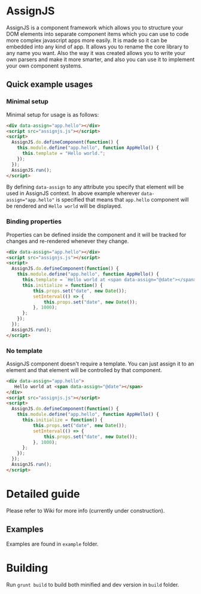 # AssignJS
AssignJS is a component framework which allows you to structure your DOM elements into separate component items which you can use to code more complex javascript apps more easily. It is made so it can be embedded into any kind of app. It allows you to rename the core library to any name you want. Also the way it was created allows you to write your own parsers and make it more smarter, and also you can use it to implement your own component systems.

## Quick example usages

### Minimal setup

Minimal setup for usage is as follows:

```html
<div data-assign="app.hello"></div>
<script src="assignjs.js"></script>
<script>
  AssignJS.do.defineComponent(function() { 
    this.module.define("app.hello", function AppHello() {
      this.template = "Hello world.";
    });
  });
  AssignJS.run();
</script>
```

By defining `data-assign` to any attribute you specify that element will be used in AssignJS context. In above example wherever `data-assign="app.hello"` is specified that means that `app.hello` component will be rendered and `Hello world` will be displayed.

### Binding properties

Properties can be defined inside the component and it will be tracked for changes and re-rendered whenever they change.

```html
<div data-assign="app.hello"></div>
<script src="assignjs.js"></script>
<script>
  AssignJS.do.defineComponent(function() { 
    this.module.define("app.hello", function AppHello() {
      this.template = `Hello world at <span data-assign="@date"></span>`;
      this.initialize = function() {
          this.props.set("date", new Date());
          setInterval(() => {
              this.props.set("date", new Date());
          }, 1000);
      };
    });
  });
  AssignJS.run();
</script>
```

### No template

AssignJS component doesn't require a template. You can just assign it to an element and that element will be controlled by that component.

```html
<div data-assign="app.hello">
   Hello world at <span data-assign="@date"></span>
</div>
<script src="assignjs.js"></script>
<script>
  AssignJS.do.defineComponent(function() { 
    this.module.define("app.hello", function AppHello() {
      this.initialize = function() {
          this.props.set("date", new Date());
          setInterval(() => {
              this.props.set("date", new Date());
          }, 1000);
      };
    });
  });
  AssignJS.run();
</script>
```

# Detailed guide

Please refer to Wiki for more info (currently under construction).

## Examples

Examples are found in `example` folder.

# Building

Run `grunt build` to build both minified and dev version in `build` folder.
